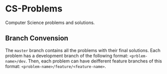 # CS-Problems
Computer Science problems and solutions.

## Branch Convension
The `master` branch contains all the problems with their final solutions.
Each problem has a development branch of the following format: `<prblem-name>/dev`.
Then, each problem can have deifferent feature branches of this format: `<problem-name>/feature/<feature-name>`.